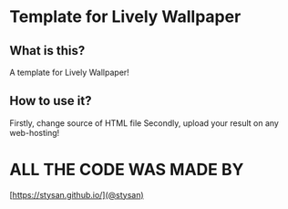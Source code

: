 # Template for Lively Wallpaper
## What is this?
A template for Lively Wallpaper!
## How to use it?
Firstly, change source of HTML file
Secondly, upload your result on any web-hosting!


# ALL THE CODE WAS MADE BY 
[https://stysan.github.io/](@stysan)
